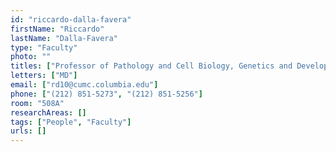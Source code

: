 ```yaml
---
id: "riccardo-dalla-favera"
firstName: "Riccardo"
lastName: "Dalla-Favera"
type: "Faculty"
photo: ""
titles: ["Professor of Pathology and Cell Biology, Genetics and Development and Microbiology and Immunology"]
letters: ["MD"]
email: ["rd10@cumc.columbia.edu"]
phone: ["(212) 851-5273", "(212) 851-5256"]
room: "508A"
researchAreas: []
tags: ["People", "Faculty"]
urls: []
---
```

